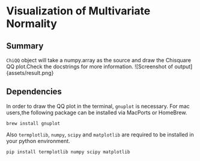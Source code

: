 # Visualization of Multivariate Normality

## Summary
`ChiQQ` object will take a numpy.array as the source and draw the Chisquare QQ plot.Check the docstrings for more information.
![Screenshot of output]{assets/result.png}

## Dependencies
In order to draw the QQ plot in the terminal, `gnuplot` is necessary. For mac users,the following package can be installed via MacPorts or HomeBrew. 
```{shell}
brew install gnuplot
```

Also `termplotlib`, `numpy`, `scipy` and `matplotlib` are required to be installed in your python environment.
```{python}
pip install termplotlib numpy scipy matplotlib
```
